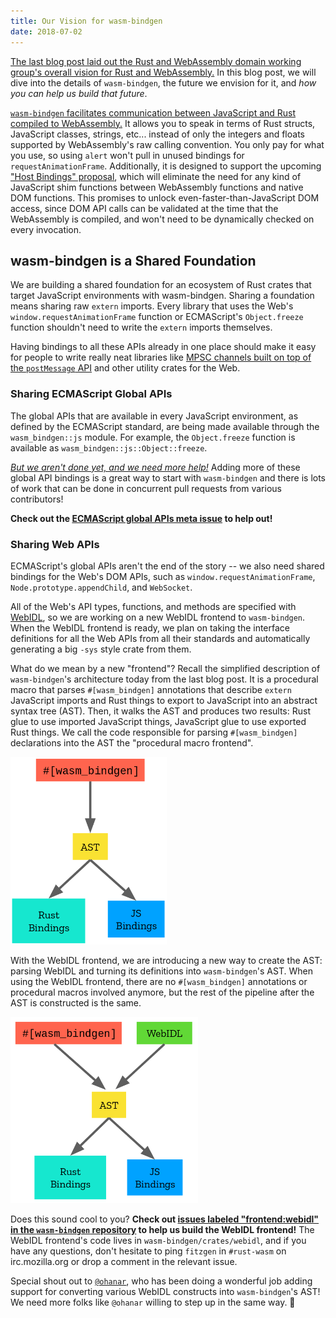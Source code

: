 ```yaml
---
title: Our Vision for wasm-bindgen
date: 2018-07-02
---
```


[The last blog post laid out the Rust and WebAssembly domain working group's
overall vision for Rust and WebAssembly.][vision-rust-wasm] In this blog post,
we will dive into the details of `wasm-bindgen`, the future we envision for it,
and *how you can help us build that future*.

[`wasm-bindgen` facilitates communication between JavaScript and Rust compiled
to WebAssembly.][wasm-bindgen] It allows you to speak in terms of Rust structs,
JavaScript classes, strings, etc... instead of only the integers and floats
supported by WebAssembly's raw calling convention. You only pay for what you
use, so using `alert` won't pull in unused bindings for `requestAnimationFrame`.
Additionally, it is designed to support the upcoming ["Host Bindings"
proposal][host-bindings], which will eliminate the need for any kind of
JavaScript shim functions between WebAssembly functions and native DOM
functions. This promises to unlock even-faster-than-JavaScript DOM access, since
DOM API calls can be validated at the time that the WebAssembly is compiled, and
won't need to be dynamically checked on every invocation.

## wasm-bindgen is a Shared Foundation

We are building a shared foundation for an ecosystem of Rust crates that target
JavaScript environments with wasm-bindgen. Sharing a foundation means sharing
raw `extern` imports. Every library that uses the Web's
`window.requestAnimationFrame` function or ECMAScript's `Object.freeze` function
shouldn't need to write the `extern` imports themselves.

Having bindings to all these APIs already in one place should make it easy for
people to write really neat libraries like [MPSC channels built on top of the
`postMessage` API][mpsc] and other utility crates for the Web.

[mpsc]: https://github.com/rustwasm/team/issues/163

### Sharing ECMAScript Global APIs

The global APIs that are available in every JavaScript environment, as defined
by the ECMAScript standard, are being made available through the
`wasm_bindgen::js` module. For example, the `Object.freeze` function is
available as `wasm_bindgen::js::Object::freeze`.

[*But we aren't done yet, and we need more help!*][js-globals] Adding more of
these global API bindings is a great way to start with `wasm-bindgen` and there
is lots of work that can be done in concurrent pull requests from various
contributors!

**Check out the [ECMAScript global APIs meta issue][js-globals] to help out!**

### Sharing Web APIs

ECMAScript's global APIs aren't the end of the story -- we also need shared
bindings for the Web's DOM APIs, such as `window.requestAnimationFrame`,
`Node.prototype.appendChild`, and `WebSocket`.

All of the Web's API types, functions, and methods are specified with
[WebIDL][webidl], so we are working on a new WebIDL frontend to
`wasm-bindgen`. When the WebIDL frontend is ready, we plan on taking the
interface definitions for all the Web APIs from all their standards and
automatically generating a big `-sys` style crate from them.

What do we mean by a new "frontend"? Recall the simplified description of
`wasm-bindgen`'s architecture today from the last blog post. It is a procedural
macro that parses `#[wasm_bindgen]` annotations that describe `extern`
JavaScript imports and Rust things to export to JavaScript into an abstract
syntax tree (AST). Then, it walks the AST and produces two results: Rust glue to
use imported JavaScript things, JavaScript glue to use exported Rust things. We
call the code responsible for parsing `#[wasm_bindgen]` declarations into the
AST the "procedural macro frontend".

<style>
img {
  max-height: 300px;
  max-width: 300px;
}
</style>

[![wasm-bindgen's current architecture](/images/wasm-bindgen-architecture-current.png)](/images/wasm-bindgen-architecture-current.png)

With the WebIDL frontend, we are introducing a new way to create the AST:
parsing WebIDL and turning its definitions into `wasm-bindgen`'s AST. When using
the WebIDL frontend, there are no `#[wasm_bindgen]` annotations or procedural
macros involved anymore, but the rest of the pipeline after the AST is
constructed is the same.

[![wasm-bindgen's new architecture with a WebIDL frontend](/images/new-wasm-bindgen-architecture.png)](/images/new-wasm-bindgen-architecture.png)

Does this sound cool to you? **Check out [issues labeled "frontend:webidl" in
the `wasm-bindgen` repository][webidl-issues] to help us build the WebIDL
frontend!** The WebIDL frontend's code lives in `wasm-bindgen/crates/webidl`,
and if you have any questions, don't hesitate to ping `fitzgen` in `#rust-wasm`
on irc.mozilla.org or drop a comment in the relevant issue.

Special shout out to [`@ohanar`][ohanar], who has been doing a wonderful job
adding support for converting various WebIDL constructs into `wasm-bindgen`'s
AST! We need more folks like `@ohanar` willing to step up in the same way. 🙏

[ohanar]: https://github.com/ohanar
[vision-rust-wasm]: https://rustwasm.github.io/2018/06/25/vision-for-rust-and-wasm.html
[host-bindings]: https://github.com/WebAssembly/webidl-bindings/blob/master/proposals/webidl-bindings/Explainer.md
[wasm-bindgen]: https://github.com/rustwasm/wasm-bindgen
[readme]: https://github.com/rustwasm/wasm-bindgen/blob/master/README.md
[design]: https://github.com/rustwasm/wasm-bindgen/blob/master/DESIGN.md
[contributing]: https://github.com/rustwasm/wasm-bindgen/blob/master/CONTRIBUTING.md
[webidl-issues]: https://github.com/rustwasm/wasm-bindgen/issues?q=is%3Aissue+is%3Aopen+label%3Afrontend%3Awebidl
[more-types]: https://github.com/rustwasm/wasm-bindgen/issues?q=is%3Aissue+is%3Aopen+label%3Amore-types
[typescript-issues]: https://github.com/rustwasm/wasm-bindgen/issues?q=is%3Aissue+is%3Aopen+label%3Afrontend%3Atypescript
[js-globals]: https://github.com/rustwasm/wasm-bindgen/issues/275
[webidl]: https://heycam.github.io/webidl/
